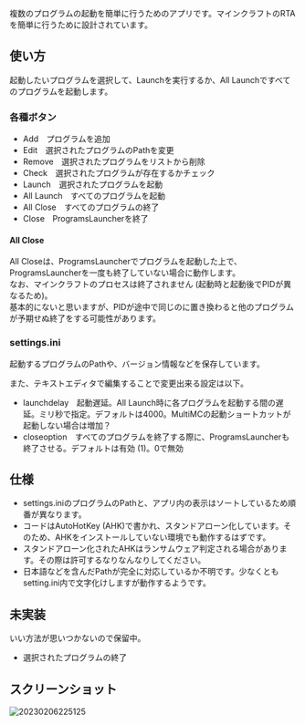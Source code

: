 複数のプログラムの起動を簡単に行うためのアプリです。マインクラフトのRTAを簡単に行うために設計されています。  

## 使い方
起動したいプログラムを選択して、Launchを実行するか、All Launchですべてのプログラムを起動します。  

### 各種ボタン
- Add　プログラムを追加
- Edit　選択されたプログラムのPathを変更
- Remove　選択されたプログラムをリストから削除
- Check　選択されたプログラムが存在するかチェック
- Launch　選択されたプログラムを起動
- All Launch　すべてのプログラムを起動
- All Close　すべてのプログラムの終了
- Close　ProgramsLauncherを終了

#### All Close
All Closeは、ProgramsLauncherでプログラムを起動した上で、ProgramsLauncherを一度も終了していない場合に動作します。  
なお、マインクラフトのプロセスは終了されません (起動時と起動後でPIDが異なるため)。  
基本的にないと思いますが、PIDが途中で同じのに置き換わると他のプログラムが予期せぬ終了をする可能性があります。

### settings.ini
起動するプログラムのPathや、バージョン情報などを保存しています。  

また、テキストエディタで編集することで変更出来る設定は以下。
- launchdelay　起動遅延。All Launch時に各プログラムを起動する間の遅延。ミリ秒で指定。デフォルトは4000。MultiMCの起動ショートカットが起動しない場合は増加？
- closeoption　すべてのプログラムを終了する際に、ProgramsLauncherも終了させる。デフォルトは有効 (1)。0で無効

## 仕様
- settings.iniのプログラムのPathと、アプリ内の表示はソートしているため順番が異なります。
- コードはAutoHotKey (AHK)で書かれ、スタンドアローン化しています。そのため、AHKをインストールしていない環境でも動作するはずです。  
- スタンドアローン化されたAHKはランサムウェア判定される場合があります。その際は許可するなりなんなりしてください。  
- 日本語などを含んだPathが完全に対応しているか不明です。少なくともsetting.ini内で文字化けしますが動作するようです。

## 未実装
いい方法が思いつかないので保留中。  
- 選択されたプログラムの終了

## スクリーンショット
![20230206225125](https://user-images.githubusercontent.com/97399080/216988877-4810a147-427d-495c-a4a7-9c5c99a86f39.png)
